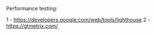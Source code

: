 Performance testing:

1 - https://developers.google.com/web/tools/lighthouse
2 - https://gtmetrix.com/

